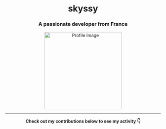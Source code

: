 <h1 align="center">skyssy</h1>
<h3 align="center">A passionate developer from France</h3>

<p align="center">
  <img src="https://user-images.githubusercontent.com/86375530/157773829-b8398628-b33b-4f71-8fe7-9fabf263747d.png" alt="Profile Image" width="250" />
</p>

---

<p align="center">
  <strong>Check out my contributions below to see my activity 👇</strong>
</p>
